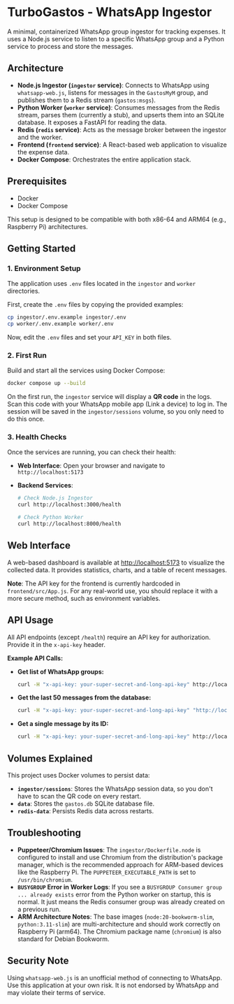 # TurboGastos - WhatsApp Ingestor

A minimal, containerized WhatsApp group ingestor for tracking expenses. It uses a Node.js service to listen to a specific WhatsApp group and a Python service to process and store the messages.

## Architecture

- **Node.js Ingestor (`ingestor` service)**: Connects to WhatsApp using `whatsapp-web.js`, listens for messages in the `GastosMyM` group, and publishes them to a Redis stream (`gastos:msgs`).
- **Python Worker (`worker` service)**: Consumes messages from the Redis stream, parses them (currently a stub), and upserts them into an SQLite database. It exposes a FastAPI for reading the data.
- **Redis (`redis` service)**: Acts as the message broker between the ingestor and the worker.
- **Frontend (`frontend` service)**: A React-based web application to visualize the expense data.
- **Docker Compose**: Orchestrates the entire application stack.

## Prerequisites

- Docker
- Docker Compose

This setup is designed to be compatible with both x86-64 and ARM64 (e.g., Raspberry Pi) architectures.

## Getting Started

### 1. Environment Setup

The application uses `.env` files located in the `ingestor` and `worker` directories.

First, create the `.env` files by copying the provided examples:

```bash
cp ingestor/.env.example ingestor/.env
cp worker/.env.example worker/.env
```

Now, edit the `.env` files and set your `API_KEY` in both files.

### 2. First Run

Build and start all the services using Docker Compose:

```bash
docker compose up --build
```

On the first run, the `ingestor` service will display a **QR code** in the logs. Scan this code with your WhatsApp mobile app (Link a device) to log in. The session will be saved in the `ingestor/sessions` volume, so you only need to do this once.

### 3. Health Checks

Once the services are running, you can check their health:

- **Web Interface**: Open your browser and navigate to `http://localhost:5173`

- **Backend Services**:
  ```bash
  # Check Node.js Ingestor
  curl http://localhost:3000/health

  # Check Python Worker
  curl http://localhost:8000/health
  ```

## Web Interface

A web-based dashboard is available at [http://localhost:5173](http://localhost:5173) to visualize the collected data. It provides statistics, charts, and a table of recent messages.

**Note**: The API key for the frontend is currently hardcoded in `frontend/src/App.js`. For any real-world use, you should replace it with a more secure method, such as environment variables.

## API Usage

All API endpoints (except `/health`) require an API key for authorization. Provide it in the `x-api-key` header.

**Example API Calls:**

- **Get list of WhatsApp groups:**
  ```bash
  curl -H "x-api-key: your-super-secret-and-long-api-key" http://localhost:3000/groups
  ```

- **Get the last 50 messages from the database:**
  ```bash
  curl -H "x-api-key: your-super-secret-and-long-api-key" "http://localhost:8000/messages?limit=50"
  ```

- **Get a single message by its ID:**
  ```bash
  curl -H "x-api-key: your-super-secret-and-long-api-key" http://localhost:8000/messages/some-message-wid
  ```

## Volumes Explained

This project uses Docker volumes to persist data:

- **`ingestor/sessions`**: Stores the WhatsApp session data, so you don't have to scan the QR code on every restart.
- **`data`**: Stores the `gastos.db` SQLite database file.
- **`redis-data`**: Persists Redis data across restarts.

## Troubleshooting

- **Puppeteer/Chromium Issues**: The `ingestor/Dockerfile.node` is configured to install and use Chromium from the distribution's package manager, which is the recommended approach for ARM-based devices like the Raspberry Pi. The `PUPPETEER_EXECUTABLE_PATH` is set to `/usr/bin/chromium`.
- **`BUSYGROUP` Error in Worker Logs**: If you see a `BUSYGROUP Consumer group ... already exists` error from the Python worker on startup, this is normal. It just means the Redis consumer group was already created on a previous run.
- **ARM Architecture Notes**: The base images (`node:20-bookworm-slim`, `python:3.11-slim`) are multi-architecture and should work correctly on Raspberry Pi (arm64). The Chromium package name (`chromium`) is also standard for Debian Bookworm.

## Security Note

Using `whatsapp-web.js` is an unofficial method of connecting to WhatsApp. Use this application at your own risk. It is not endorsed by WhatsApp and may violate their terms of service.